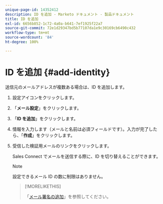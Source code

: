 ```yaml
---
unique-page-id: 14352412
description: ID を追加 - Marketo ドキュメント - 製品ドキュメント
title: ID を追加
exl-id: 6656b852-1c72-4a0a-b641-7ef1925f22a7
source-git-commit: 72e1d29347bd5b77107da1e9c30169cb6490c432
workflow-type: tm+mt
source-wordcount: '84'
ht-degree: 100%

---
```


# ID を追加 {#add-identity}

送信元のメールアドレスが複数ある場合は、ID を追加します。

1. 設定アイコンをクリックします。

1. 「**メール設定**」をクリックします。

1. 「**ID を追加**」をクリックします。

1. 情報を入力します（メールと名前は必須フィールドです）。入力が完了したら、「**作成**」をクリックします。

1. 受信した検証用メールのリンクをクリックします。

   Sales Connect でメールを送信する際に、ID を切り替えることができます。

   >[!NOTE]
   >
   >設定できるメール ID の数に制限はありません。

   >[!MORELIKETHIS]
   >
   >「[メール署名の追加](/help/marketo/product-docs/marketo-sales-connect/getting-started/email-settings/add-your-email-signature.md)」を参照してください。
